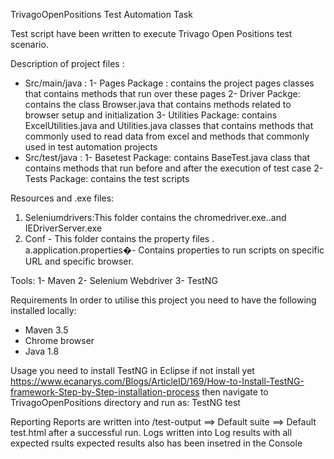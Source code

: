 TrivagoOpenPositions Test Automation Task

Test script have been written to execute Trivago Open Positions test scenario.

Description of project files :
* Src/main/java :
1- Pages Package : contains the project pages classes that contains methods that run over these pages 
2- Driver Packge: contains the class Browser.java that contains methods related to browser setup and initialization
3- Utilities Package: contains ExcelUtilities.java and Utilities.java classes that contains methods that commonly used to read data from excel and methods that commonly used in test automation projects 
* Src/test/java :
1- Basetest Package: contains BaseTest.java class that contains methods that run before and after the execution of test case
2- Tests Package: contains the test scripts


Resources and .exe files:
1. Seleniumdrivers:This folder contains the chromedriver.exe..and IEDriverServer.exe
2. Conf - This folder contains the property files .
a.application.properties�- Contains properties to run scripts on specific URL and specific browser.

Tools:
1- Maven
2- Selenium Webdriver
3- TestNG

Requirements
In order to utilise this project you need to have the following installed locally:
* Maven 3.5
* Chrome browser
* Java 1.8

Usage
you need to install TestNG in Eclipse if not install yet
https://www.ecanarys.com/Blogs/ArticleID/169/How-to-Install-TestNG-framework-Step-by-Step-installation-process
then 
navigate to TrivagoOpenPositions directory and run as:  TestNG test



Reporting
Reports  are written into /test-output ==> Default suite ==> Default test.html after a successful run.
Logs written into Log results with all expected rsults
expected results also has been insetred in the Console

